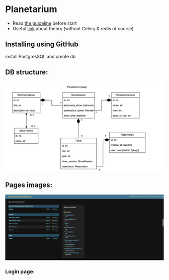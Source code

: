 # Planetarium

- Read [the guideline](https://github.com/mate-academy/py-task-guideline/blob/main/README.md) before start
- Useful [link](https://soshace.com/dockerizing-django-with-postgres-redis-and-celery/) about theory 
  (without Celery & redis of course)
## Installing using GitHub
install PostgresSQL and create db


## DB structure:
![img1.png](img1.png)
## Pages images:
![img2.png](img2.png)
### Login page:
